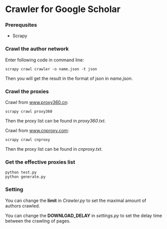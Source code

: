 # Crawler for Google Scholar

### Prerequsites

- Scrapy

### Crawl the author network

Enter following code in command line:

    scrapy crawl crawler -o name.json -t json

Then you will get the result in the format of json in *name.json*.

### Crawl the proxies

Crawl from www.proxy360.cn:

    scrapy crawl proxy360

Then the proxy list can be found in *proxy360.txt*.

Crawl from www.cnproxy.com:

    scrapy crawl cnproxy

Then the proxy list can be found in *cnproxy.txt*.

### Get the effective proxies list

    python test.py
	python generate.py

### Setting

You can change the **limit** in *Crawler.py* to set the maximal amount of authors crawled.

You can change the **DOWNLOAD_DELAY** in *settings.py* to set the delay time between the crawling of pages.
